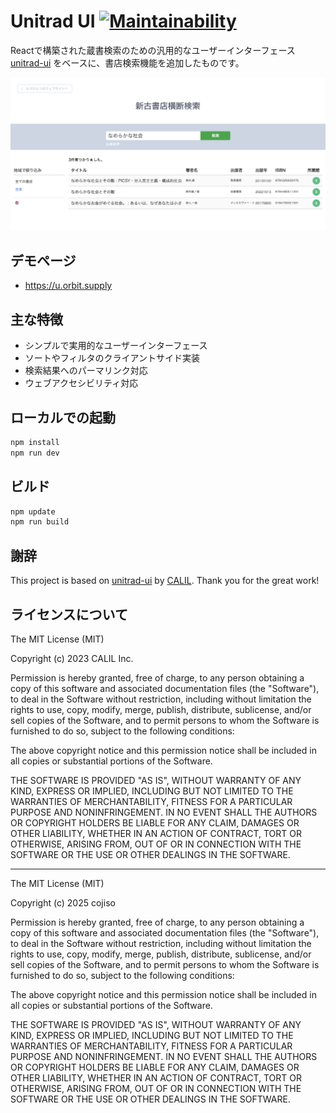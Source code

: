 # Unitrad UI [![Maintainability](https://api.codeclimate.com/v1/badges/fd825472d8b0ac9e00d6/maintainability)](https://codeclimate.com/github/CALIL/unitrad-ui/maintainability)

Reactで構築された蔵書検索のための汎用的なユーザーインターフェース [unitrad-ui](https://github.com/CALIL/unitrad-ui) をベースに、書店検索機能を追加したものです。

![スクリーン](doc/images/screen.png)

## デモページ
- https://u.orbit.supply

## 主な特徴

- シンプルで実用的なユーザーインターフェース
- ソートやフィルタのクライアントサイド実装
- 検索結果へのパーマリンク対応
- ウェブアクセシビリティ対応

## ローカルでの起動
```bash
npm install
npm run dev
```

## ビルド

```bash
npm update
npm run build
```

## 謝辞
This project is based on [unitrad-ui](https://github.com/CALIL/unitrad-ui) by [CALIL](https://github.com/CALIL). Thank you for the great work!

## ライセンスについて

The MIT License (MIT)

Copyright (c) 2023 CALIL Inc.

Permission is hereby granted, free of charge, to any person obtaining a copy
of this software and associated documentation files (the "Software"), to deal
in the Software without restriction, including without limitation the rights
to use, copy, modify, merge, publish, distribute, sublicense, and/or sell
copies of the Software, and to permit persons to whom the Software is
furnished to do so, subject to the following conditions:

The above copyright notice and this permission notice shall be included in all
copies or substantial portions of the Software.

THE SOFTWARE IS PROVIDED "AS IS", WITHOUT WARRANTY OF ANY KIND, EXPRESS OR
IMPLIED, INCLUDING BUT NOT LIMITED TO THE WARRANTIES OF MERCHANTABILITY,
FITNESS FOR A PARTICULAR PURPOSE AND NONINFRINGEMENT. IN NO EVENT SHALL THE
AUTHORS OR COPYRIGHT HOLDERS BE LIABLE FOR ANY CLAIM, DAMAGES OR OTHER
LIABILITY, WHETHER IN AN ACTION OF CONTRACT, TORT OR OTHERWISE, ARISING FROM,
OUT OF OR IN CONNECTION WITH THE SOFTWARE OR THE USE OR OTHER DEALINGS IN THE
SOFTWARE.

---

The MIT License (MIT)

Copyright (c) 2025 cojiso

Permission is hereby granted, free of charge, to any person obtaining a copy
of this software and associated documentation files (the "Software"), to deal
in the Software without restriction, including without limitation the rights
to use, copy, modify, merge, publish, distribute, sublicense, and/or sell
copies of the Software, and to permit persons to whom the Software is
furnished to do so, subject to the following conditions:

The above copyright notice and this permission notice shall be included in all
copies or substantial portions of the Software.

THE SOFTWARE IS PROVIDED "AS IS", WITHOUT WARRANTY OF ANY KIND, EXPRESS OR
IMPLIED, INCLUDING BUT NOT LIMITED TO THE WARRANTIES OF MERCHANTABILITY,
FITNESS FOR A PARTICULAR PURPOSE AND NONINFRINGEMENT. IN NO EVENT SHALL THE
AUTHORS OR COPYRIGHT HOLDERS BE LIABLE FOR ANY CLAIM, DAMAGES OR OTHER
LIABILITY, WHETHER IN AN ACTION OF CONTRACT, TORT OR OTHERWISE, ARISING FROM,
OUT OF OR IN CONNECTION WITH THE SOFTWARE OR THE USE OR OTHER DEALINGS IN THE
SOFTWARE.
